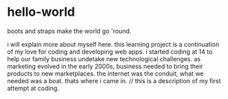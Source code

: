# hello-world

boots and straps make the world go 'round.

i will explain more about myself here. this learning project is a continuation of my love for coding and developing web apps. i started coding at 14 to help our family business undetake new technological challenges. as marketing evolved in the early 2000s, business needed to bring their products to new marketplaces. the internet was the conduit, what we needed was a boat. thats where i came in.
// this is a description of my first attempt at coding.
